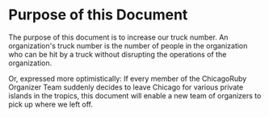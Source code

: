 Purpose of this Document
==

The purpose of this document is to increase our truck number. An organization's truck number is the number of people in the organization who can be hit by a truck without disrupting the operations of the organization.

Or, expressed more optimistically: If every member of the ChicagoRuby Organizer Team suddenly decides to leave Chicago for various private islands in the tropics, this document will enable a new team of organizers to pick up where we left off.